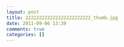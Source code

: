 ```yaml
---
layout: post
title: 222222222222222222222222_thumb.jpg
date: 2011-09-06 13:39
comments: true
categories: []
---
```


